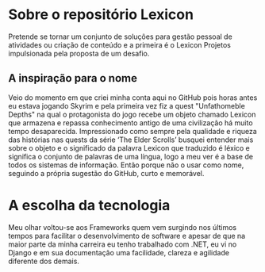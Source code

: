 # Sobre o repositório Lexicon
Pretende se tornar um conjunto de soluções para gestão pessoal de atividades ou criação de conteúdo e a primeira é o Lexicon Projetos impulsionada pela proposta de um desafio.
## A inspiração para o nome
Veio do momento em que criei minha conta aqui no GitHub pois horas antes eu estava jogando Skyrim e pela primeira vez fiz a quest "Unfathomeble Depths" na qual o protagonista do jogo recebe um objeto chamado Lexicon que armazena e repassa conhecimento antigo de uma civilização há muito tempo desaparecida. Impressionado como sempre pela qualidade e riqueza das histórias nas quests da série ‘The Elder Scrolls’ busquei entender mais sobre o objeto e o significado da palavra Lexicon que traduzido é léxico e significa o conjunto de palavras de uma língua, logo a meu ver é a base de todos os sistemas de informação. Então porque não o usar como nome, seguindo a própria sugestão do GitHub, curto e memorável.
# A escolha da tecnologia
Meu olhar voltou-se aos Frameworks quem vem surgindo nos últimos tempos para facilitar o desenvolvimento de software e apesar de que na maior parte da minha carreira eu tenho trabalhado com .NET, eu vi no Django e em sua documentação uma facilidade, clareza e agilidade diferente dos demais.
